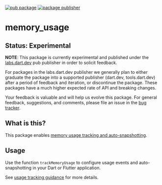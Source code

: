 [![pub package](https://img.shields.io/pub/v/memory_usage.svg)](https://pub.dev/packages/memory_usage)
[![package publisher](https://img.shields.io/pub/publisher/memory_usage.svg)](https://pub.dev/packages/memory_usage/publisher)

# memory_usage

## Status: Experimental

**NOTE**: This package is currently experimental and published under the
[labs.dart.dev](https://dart.dev/dart-team-packages) pub publisher in order to
solicit feedback.

For packages in the labs.dart.dev publisher we generally plan to either graduate
the package into a supported publisher (dart.dev, tools.dart.dev) after a period
of feedback and iteration, or discontinue the package. These packages have a
much higher expected rate of API and breaking changes.

Your feedback is valuable and will help us evolve this package. For general
feedback, suggestions, and comments, please file an issue in the
[bug tracker](https://github.com/dart-lang/leak_tracker/issues).

## What is this?

This package enables [memory usage tracking and auto-snapshotting](https://github.com/dart-lang/leak_tracker/blob/main/doc/USAGE.md).

## Usage

Use the function `trackMemoryUsage` to configure usage events and auto-snapshotting in your Dart or Flutter application.

See [usage tracking guidance](https://github.com/dart-lang/leak_tracker/blob/main/doc/USAGE.md) for more details.
